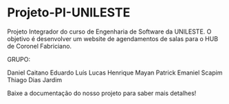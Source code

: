 # Projeto-PI-UNILESTE

Projeto Integrador do curso de Engenharia de Software da UNILESTE. 
O objetivo é desenvolver um website de agendamentos de salas para o HUB de Coronel Fabriciano.

GRUPO:

Daniel Caitano
Eduardo Luís
Lucas Henrique
Mayan Patrick
Emaniel Scapim
Thiago Dias Jardim

Baixe a documentação do nosso projeto para saber mais detalhes!
